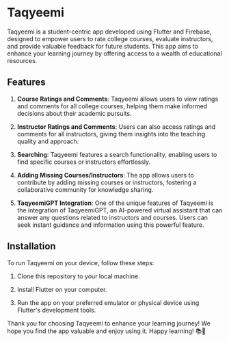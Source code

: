 # Taqyeemi
Taqyeemi is a student-centric app developed using Flutter and Firebase, designed to empower users to rate college courses, evaluate instructors, and provide valuable feedback for future students. This app aims to enhance your learning journey by offering access to a wealth of educational resources.

## Features

1. **Course Ratings and Comments**: Taqyeemi allows users to view ratings and comments for all college courses, helping them make informed decisions about their academic pursuits.

2. **Instructor Ratings and Comments**: Users can also access ratings and comments for all instructors, giving them insights into the teaching quality and approach.

3. **Searching**: Taqyeemi features a search functionality, enabling users to find specific courses or instructors effortlessly.

4. **Adding Missing Courses/Instructors**: The app allows users to contribute by adding missing courses or instructors, fostering a collaborative community for knowledge sharing.
  
5. **TaqyeemiGPT Integration**: One of the unique features of Taqyeemi is the integration of TaqyeemiGPT, an AI-powered virtual assistant that can answer any questions related to instructors and courses. Users can seek instant guidance and information using this powerful feature.

## Installation

To run Taqyeemi on your device, follow these steps:

1. Clone this repository to your local machine.

2. Install Flutter on your computer.
 
3. Run the app on your preferred emulator or physical device using Flutter's development tools.



Thank you for choosing Taqyeemi to enhance your learning journey! We hope you find the app valuable and enjoy using it. Happy learning! 📚🚀
